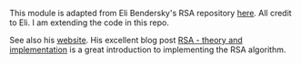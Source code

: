 This module is adapted from Eli Bendersky's RSA repository [here](https://github.com/eliben/code-for-blog/tree/master/2019/rsa). All credit to Eli. I am extending the code in this repo.

See also his [website](https://eli.thegreenplace.net). His excellent blog post [RSA - theory and implementation](https://eli.thegreenplace.net/2019/rsa-theory-and-implementation/) is a great introduction to implementing the RSA algorithm.
